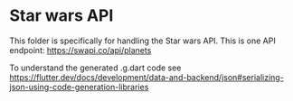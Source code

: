# Star wars API

This folder is specifically for handling the Star wars API. This is one API endpoint: https://swapi.co/api/planets

To understand the generated .g.dart code see https://flutter.dev/docs/development/data-and-backend/json#serializing-json-using-code-generation-libraries
